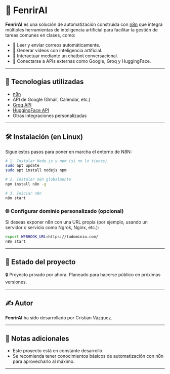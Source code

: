 
# 🧠 FenrirAI

**FenrirAI** es una solución de automatización construida con [n8n](https://n8n.io/) que integra múltiples herramientas de inteligencia artificial para facilitar la gestión de tareas comunes en clases, como:

- 📩 Leer y enviar correos automáticamente.
- 🎥 Generar vídeos con inteligencia artificial.
- 💬 Interactuar mediante un chatbot conversacional.
- 🔗 Conectarse a APIs externas como Google, Groq y HuggingFace.

---

## 🚀 Tecnologías utilizadas

- [n8n](https://n8n.io/)
- API de Google (Gmail, Calendar, etc.)
- [Groq API](https://console.groq.com/)
- [HuggingFace API](https://huggingface.co/)
- Otras integraciones personalizadas

---

## 🛠 Instalación (en Linux)

Sigue estos pasos para poner en marcha el entorno de N8N:

```bash
# 1. Instalar Node.js y npm (si no lo tienes)
sudo apt update
sudo apt install nodejs npm

# 2. Instalar n8n globalmente
npm install n8n -g

# 3. Iniciar n8n
n8n start
```

### 🌐 Configurar dominio personalizado (opcional)

Si deseas exponer n8n con una URL propia (por ejemplo, usando un servidor o servicio como Ngrok, Nginx, etc.):

```bash
export WEBHOOK_URL=https://tudominio.com/
n8n start
```

---

## 📂 Estado del proyecto

🔒 Proyecto privado por ahora. Planeado para hacerse público en próximas versiones.

---

## ✍️ Autor

**FenrirAI** ha sido desarrollado por Cristian Vázquez.

---

## 📌 Notas adicionales

- Este proyecto está en constante desarrollo.
- Se recomienda tener conocimientos básicos de automatización con n8n para aprovecharlo al máximo.

---
